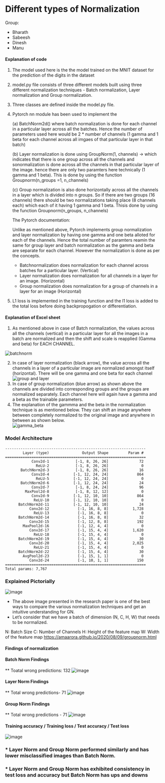 # Different types of Normalization <br>

Group:
* Bharath
* Sabeesh
* Dinesh
* Manu
#### Explanation of code

1) The model used here is the the model trained on the MNIT dataset for the prediction of the digits in the dataset
2) model.py file consists of three different models built using three different normalization techniques - Batch normalization, Layer normalization and Group normalization.
3) Three classes are defined inside the model.py file. 
4) Pytorch  nn module has been used to implement the <br>

    (a) BatchNorm2d() where batch normalization is done for each channel in a particular layer across all the batches. Hence the number of parameters used here would be 
    2 * number of channels (1 gamma and 1 beta for each channel across all imgaes of that particular layer in that batch)<br>
    
    (b) Layer normalization is done using GroupNorm(1, channels) -> which indicates that there is one group across all the channels and sonormalization is done across all 
    the channels in that particular layer of the image. hence there are only two paramters  here technically (1 gamma and 1 beta). This is done by using the function 
    Groupnorm(n_groups =1, n_channels)<br>
    
    (c) Group normalization is also done horizontally across all the channels in a layer which is divided into n groups. So if there are two groups (16 channels) there should        be two normalizations taking place (8 channels each) which each of it having 1 gamma and 1 beta. Thisis done by using the function Groupnorm(n_groups, n_channels)<br>
    
    The Pytorch documentation:<br>
    
    Unlike as mentioned above, Pytorch implements group normalization and layer normalization by having one gamma and one beta alloted for each of the channels. Hence the total number of paramters reamin the same for group layer and batch normalization as the gamma and beta are separate for each channel. However the normalization is done as per the concepts.<br> 
    
      - Batchnormalization does normalization for each channel across batches for a particular layer. (Vertical)<br>
      - Layer normalization does normalization for all channels in a layer for an image. (Horizontal)<br>
      - Group normalization does normalization for a group of channels in a layer for an image (Horizontal)<br>
5) L1 loss is implemented in the training function and the l1 loss is added to the total loss before doing backpropogation or differentiation.<br>

 
#### Explanation of Excel sheet <br>

1) As mentioned above in case of Batch normalization, the values across all the channels (vertical) in a particular layer for all the images  in a batch are normalized and then the shift and scale is reapplied (Gamma and beta) for EACH CHANNEL. <br>

![batchnorm](https://user-images.githubusercontent.com/84949894/121703687-b4d8c900-caf0-11eb-9fec-0764589904df.PNG) <br>

2) In case of layer normalization (black arrow), the value across all the channels in a layer of a particular image are normalized amongst itself (horizontal). There will be one gamma and one beta for each channel <br>
![group and layer](https://user-images.githubusercontent.com/84949894/121703762-c6ba6c00-caf0-11eb-8a98-1042af0cb11c.PNG) <br>
4) In case of group normalization (blue arrow) as shown above the channels are divided into corresponding groups and the groups are normalized separately. Each channel here will again have a gamma and a beta as the trainable parameters. <br>
5) The explanation of the gammma and the beta in the normalization technique is as mentioned below. They can shift an image anywhere between completely normalized to the original image and anywhere in between as shown below. <br>
![gamma_beta](https://user-images.githubusercontent.com/84949894/121705563-62001100-caf2-11eb-89ce-c8ad93fe55e5.jpeg) <br>

### Model Architecture
```
----------------------------------------------------------------
        Layer (type)               Output Shape         Param #
================================================================
            Conv2d-1            [-1, 8, 26, 26]              72
              ReLU-2            [-1, 8, 26, 26]               0
       BatchNorm2d-3            [-1, 8, 26, 26]              16
            Conv2d-4           [-1, 12, 24, 24]             864
              ReLU-5           [-1, 12, 24, 24]               0
       BatchNorm2d-6           [-1, 12, 24, 24]              24
            Conv2d-7            [-1, 8, 24, 24]              96
         MaxPool2d-8            [-1, 8, 12, 12]               0
            Conv2d-9           [-1, 12, 10, 10]             864
             ReLU-10           [-1, 12, 10, 10]               0
      BatchNorm2d-11           [-1, 12, 10, 10]              24
           Conv2d-12             [-1, 16, 8, 8]           1,728
             ReLU-13             [-1, 16, 8, 8]               0
      BatchNorm2d-14             [-1, 16, 8, 8]              32
           Conv2d-15             [-1, 12, 8, 8]             192
        MaxPool2d-16             [-1, 12, 4, 4]               0
           Conv2d-17             [-1, 15, 4, 4]           1,620
             ReLU-18             [-1, 15, 4, 4]               0
      BatchNorm2d-19             [-1, 15, 4, 4]              30
           Conv2d-20             [-1, 15, 4, 4]           2,025
             ReLU-21             [-1, 15, 4, 4]               0
      BatchNorm2d-22             [-1, 15, 4, 4]              30
        AvgPool2d-23             [-1, 15, 1, 1]               0
           Conv2d-24             [-1, 10, 1, 1]             150
================================================================
Total params: 7,767
```

### Explained Pictorially
![image](https://user-images.githubusercontent.com/10822997/121735397-b4055e80-cb13-11eb-9c20-355970906925.png)
* The above image presented in the research paper is one of the best ways to compare the various normalization techniques and get an intuitive understanding for GN.
* Let’s consider that we have a batch of dimension (N, C, H, W) that needs to be normalized.

N: Batch Size
C: Number of Channels
H: Height of the feature map
W: Width of the feature map
https://amaarora.github.io/2020/08/09/groupnorm.html

#### Findings of normalization

#### Batch Norm Findings
** Toatal wrong predictions: 132
![image](https://user-images.githubusercontent.com/10822997/121735848-5291bf80-cb14-11eb-8639-936f03d459f2.png)

#### Layer Norm Findings
** Total wrong predictions- 71
![image](https://user-images.githubusercontent.com/10822997/121735958-7a812300-cb14-11eb-9f75-807ad880b9a8.png)

#### Group Norm Findings
** Total wrong predictions - 71
![image](https://user-images.githubusercontent.com/10822997/121736413-29256380-cb15-11eb-9230-25addc167828.png)


#### Training accuracy / Training loss  / Test accuracy / Test loss

![image](https://user-images.githubusercontent.com/10822997/121736336-0eeb8580-cb15-11eb-9f05-67de648f44ef.png)


### * Layer Norm and Group Norm performed similarly and has lower misclassified images than Batch Norm. 
### * Layer Norm and Group Norm has exhibited consistency in test loss and accuracy  but Batch Norm has ups and downs




